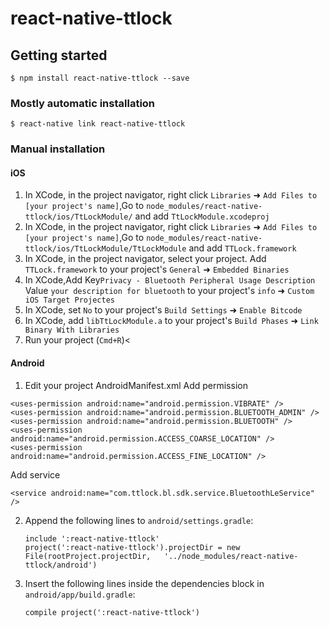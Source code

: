 
# react-native-ttlock 

## Getting started

`$ npm install react-native-ttlock --save`

### Mostly automatic installation

`$ react-native link react-native-ttlock`

### Manual installation


#### iOS

1. In XCode, in the project navigator, right click `Libraries` ➜ `Add Files to [your project's name]`,Go to `node_modules/react-native-ttlock/ios/TtLockModule/` and add `TtLockModule.xcodeproj`
3. In XCode, in the project navigator, right click `Libraries` ➜ `Add Files to [your project's name]`,Go to `node_modules/react-native-ttlock/ios/TtLockModule/TtLockModule` and add `TTLock.framework`
3. In XCode, in the project navigator, select your project. Add `TTLock.framework` to your project's `General` ➜ `Embedded Binaries`
4. In XCode,Add Key`Privacy - Bluetooth Peripheral Usage Description` Value `your description for bluetooth` to your project's `info` ➜ `Custom iOS Target Projectes`
5. In XCode, set `No` to your project's `Build Settings` ➜ `Enable Bitcode`
6. In XCode, add `libTtLockModule.a` to your project's `Build Phases` ➜ `Link Binary With Libraries`
7. Run your project (`Cmd+R`)<

#### Android

1. Edit your project AndroidManifest.xml
  Add permission 
  ```
  <uses-permission android:name="android.permission.VIBRATE" />
  <uses-permission android:name="android.permission.BLUETOOTH_ADMIN" />
  <uses-permission android:name="android.permission.BLUETOOTH" />
  <uses-permission android:name="android.permission.ACCESS_COARSE_LOCATION" />
  <uses-permission android:name="android.permission.ACCESS_FINE_LOCATION" />
  ```
  Add service
  ```
  <service android:name="com.ttlock.bl.sdk.service.BluetoothLeService" />
   ```
2. Append the following lines to `android/settings.gradle`:
  	```
  	include ':react-native-ttlock'
  	project(':react-native-ttlock').projectDir = new File(rootProject.projectDir, 	'../node_modules/react-native-ttlock/android')
  	```
3. Insert the following lines inside the dependencies block in `android/app/build.gradle`:
  	```
   compile project(':react-native-ttlock')


